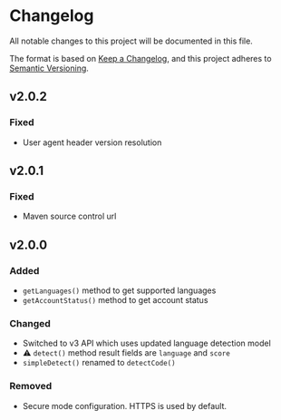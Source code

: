 # Changelog

All notable changes to this project will be documented in this file.

The format is based on [Keep a Changelog](https://keepachangelog.com/en/1.1.0/),
and this project adheres to [Semantic Versioning](https://semver.org/spec/v2.0.0.html).

## v2.0.2

### Fixed
- User agent header version resolution

## v2.0.1

### Fixed
- Maven source control url

## v2.0.0

### Added
- `getLanguages()` method to get supported languages
- `getAccountStatus()` method to get account status

### Changed
- Switched to v3 API which uses updated language detection model
- ⚠️ `detect()` method result fields are `language` and `score`
- `simpleDetect()` renamed to `detectCode()`

### Removed
- Secure mode configuration. HTTPS is used by default.
